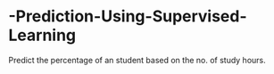 # -Prediction-Using-Supervised-Learning
Predict the percentage of an student based on the no. of study hours.
